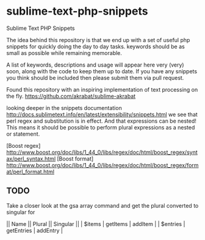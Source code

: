 sublime-text-php-snippets
=========================

Sublime Text PHP Snippets

The idea behind this repository is that we end up with a set of useful php snippets for quickly doing the day to day tasks. keywords should be as small as possible while remaining memorable. 

A list of keywords, descriptions and usage will appear here very (very) soon, along with the code to keep them up to date. If you have any snippets you think should be included then please submit them via pull request.

Found this repository with an inspiring implementation of text processing on the fly. https://github.com/akrabat/sublime-akrabat

looking deeper in the snippets documentation http://docs.sublimetext.info/en/latest/extensibility/snippets.html 
we see that perl regex and substitution is in effect. And that expressions can be nested! This means it should be possible to perform plural expressions as a nested or statement.

[Boost regex] http://www.boost.org/doc/libs/1_44_0/libs/regex/doc/html/boost_regex/syntax/perl_syntax.html
[Boost format] http://www.boost.org/doc/libs/1_44_0/libs/regex/doc/html/boost_regex/format/perl_format.html

TODO
----
Take a closer look at the gsa array command and get the plural converted to singular for

|| Name || Plural || Singular ||
| $items | getItems | addItem |
| $entries | getEntries | addEntry |